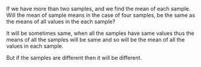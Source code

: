 If we have more than two samples, and we find the mean of each sample. 
Will the mean of sample means in the case of four samples,  be the same as the means of all values in the each sample?

It will be sometimes same, when all the samples have same values thus the means of all the samples will be same and so will be the mean of all the values in each sample.

But if the samples are different then it will be different.